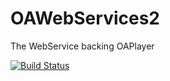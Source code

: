 OAWebServices2
==============

The WebService backing OAPlayer

[![Build Status](https://travis-ci.org/mindstorms6/OAWebServices2.svg?branch=master)](https://travis-ci.org/mindstorms6/OAWebServices2)
